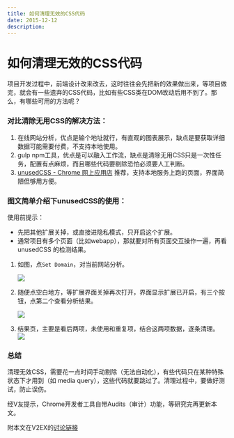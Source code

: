 ```yaml
---
title: 如何清理无效的CSS代码
date: 2015-12-12
description: 
---
```


# 如何清理无效的CSS代码

项目开发过程中，前端设计改来改去，这时往往会先把新的效果做出来，等项目做完，就会有一些遗弃的CSS代码，比如有些CSS类在DOM改动后用不到了。那么，有哪些可用的方法呢？
### 对比清除无用CSS的解决方法：
1. 在线网站分析，优点是输个地址就行，有直观的图表展示，缺点是要获取详细数据可能需要付费，不支持本地使用。
2. gulp npm工具，优点是可以融入工作流，缺点是清除无用CSS只是一次性任务，配置有点麻烦，而且哪些代码要剔除恐怕必须要人工判断。
3. [unusedCSS - Chrome 网上应用店](https://chrome.google.com/webstore/detail/unusedcss/dokggbghedajooenkgjbamikfgnngeik?utm_source=chrome-app-launcher-info-dialog) 推荐，支持本地服务上跑的页面，界面简陋但够用方便。
### 图文简单介绍下unusedCSS的使用：

使用前提示：
- 先把其他扩展关掉，或直接进隐私模式，只开启这个扩展。
- 通常项目有多个页面（比如webapp），那就要对所有页面交互操作一遍，再看 unusedCSS 的检测结果。
1. 如图，点`Set Domain`，对当前网站分析。
   
   ![](http://ww2.sinaimg.cn/large/4e5d3ea7jw1eywn7dx80uj209q06dgly.jpg) 
2. 随便点空白地方，等扩展界面关掉再次打开，界面显示扩展已开启，有三个按钮，点第二个查看分析结果。
   
   ![](http://ww4.sinaimg.cn/large/4e5d3ea7jw1eywn87jhioj209m061wet.jpg)
3. 结果页，主要是看后两项，未使用和重复项，结合这两项数据，逐条清理。
   ![](http://ww4.sinaimg.cn/large/4e5d3ea7jw1eywn9gfkynj20mg0ag40w.jpg)
### 总结

清理无效CSS，需要花一点时间手动剔除（无法自动化），有些代码只在某种特殊状态下才用到（如 media query），这些代码就要跳过了。清理过程中，要做好测试，防止误伤。

经V友提示，Chrome开发者工具自带Audits（审计）功能，等研究完再更新本文。

附本文在V2EX的[讨论链接](https://www.v2ex.com/t/242998)
